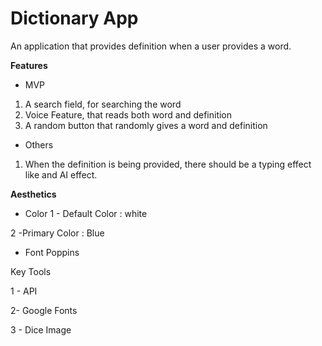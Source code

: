 # Dictionary App

An application that provides definition when a user provides a word.



**Features**

- MVP
1.  A search field, for searching the word
2. Voice Feature, that reads both word and definition
3. A random button that randomly gives a word and definition


- Others
1. When the definition is being provided, there should be a typing effect like and AI effect.


**Aesthetics**

- Color
1 - Default Color : white

2 -Primary Color : Blue 

- Font
Poppins



Key Tools

1 - API

2- Google Fonts

3 - Dice Image

 





